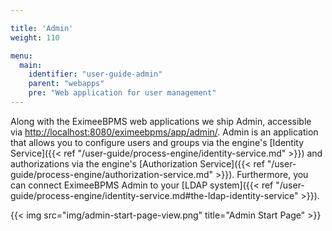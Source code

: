 ```yaml
---

title: 'Admin'
weight: 110

menu:
  main:
    identifier: "user-guide-admin"
    parent: "webapps"
    pre: "Web application for user management"
---
```



Along with the EximeeBPMS web applications we ship Admin, accessible via [http://localhost:8080/eximeebpms/app/admin/](http://localhost:8080/eximeebpms/app/admin/).
Admin is an application that allows you to configure users and groups via the engine's [Identity Service]({{< ref "/user-guide/process-engine/identity-service.md" >}}) and authorizations via the engine's [Authorization Service]({{< ref "/user-guide/process-engine/authorization-service.md" >}}). Furthermore, you can connect EximeeBPMS Admin to your [LDAP system]({{< ref "/user-guide/process-engine/identity-service.md#the-ldap-identity-service" >}}).

{{< img src="img/admin-start-page-view.png" title="Admin Start Page" >}}
